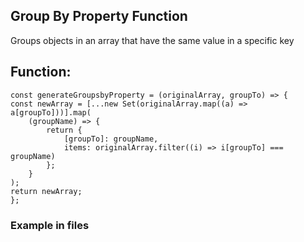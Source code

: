 ## Group By Property Function

Groups objects in an array that have the same value in a specific key

## Function: 
    const generateGroupsbyProperty = (originalArray, groupTo) => {
    const newArray = [...new Set(originalArray.map((a) => a[groupTo]))].map(
        (groupName) => {
            return {
                [groupTo]: groupName,
                items: originalArray.filter((i) => i[groupTo] === groupName)
            };
        }
    );
    return newArray;
    };
### Example in files